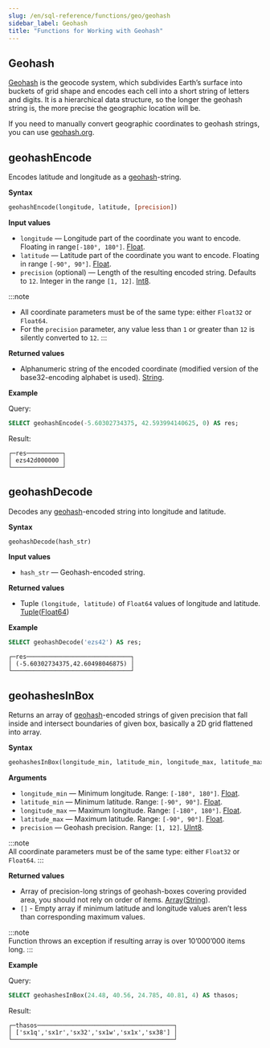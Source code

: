 ```yaml
---
slug: /en/sql-reference/functions/geo/geohash
sidebar_label: Geohash
title: "Functions for Working with Geohash"
---
```


## Geohash

[Geohash](https://en.wikipedia.org/wiki/Geohash) is the geocode system, which subdivides Earth’s surface into buckets of grid shape and encodes each cell into a short string of letters and digits. It is a hierarchical data structure, so the longer the geohash string is, the more precise the geographic location will be.

If you need to manually convert geographic coordinates to geohash strings, you can use [geohash.org](http://geohash.org/).

## geohashEncode

Encodes latitude and longitude as a [geohash](#geohash)-string.

**Syntax**

``` sql
geohashEncode(longitude, latitude, [precision])
```

**Input values**

- `longitude` — Longitude part of the coordinate you want to encode. Floating in range`[-180°, 180°]`. [Float](../../data_types/float.md). 
- `latitude` — Latitude part of the coordinate you want to encode. Floating in range `[-90°, 90°]`. [Float](../../data_types/float.md).
- `precision` (optional) — Length of the resulting encoded string. Defaults to `12`. Integer in the range `[1, 12]`. [Int8](../../data-types/int-uint.md).

:::note
- All coordinate parameters must be of the same type: either `Float32` or `Float64`.
- For the `precision` parameter, any value less than `1` or greater than `12` is silently converted to `12`.
:::

**Returned values**

- Alphanumeric string of the encoded coordinate (modified version of the base32-encoding alphabet is used). [String](../../data-types/string.md).

**Example**

Query:

``` sql
SELECT geohashEncode(-5.60302734375, 42.593994140625, 0) AS res;
```

Result:

``` text
┌─res──────────┐
│ ezs42d000000 │
└──────────────┘
```

## geohashDecode

Decodes any [geohash](#geohash)-encoded string into longitude and latitude.

**Syntax**

```sql
geohashDecode(hash_str)
```

**Input values**

- `hash_str` — Geohash-encoded string.

**Returned values**

- Tuple `(longitude, latitude)` of `Float64` values of longitude and latitude. [Tuple](../../data-types/tuple.md)([Float64](../../data-types/float.md))

**Example**

``` sql
SELECT geohashDecode('ezs42') AS res;
```

``` text
┌─res─────────────────────────────┐
│ (-5.60302734375,42.60498046875) │
└─────────────────────────────────┘
```

## geohashesInBox

Returns an array of [geohash](#geohash)-encoded strings of given precision that fall inside and intersect boundaries of given box, basically a 2D grid flattened into array.

**Syntax**

``` sql
geohashesInBox(longitude_min, latitude_min, longitude_max, latitude_max, precision)
```

**Arguments**

- `longitude_min` — Minimum longitude. Range: `[-180°, 180°]`. [Float](../../data-types/float.md).
- `latitude_min` — Minimum latitude. Range: `[-90°, 90°]`. [Float](../../data-types/float.md).
- `longitude_max` — Maximum longitude. Range: `[-180°, 180°]`. [Float](../../data-types/float.md).
- `latitude_max` — Maximum latitude. Range: `[-90°, 90°]`. [Float](../../data-types/float.md).
- `precision` — Geohash precision. Range: `[1, 12]`. [UInt8](../../data-types/int-uint.md).

:::note    
All coordinate parameters must be of the same type: either `Float32` or `Float64`.
:::

**Returned values**

- Array of precision-long strings of geohash-boxes covering provided area, you should not rely on order of items. [Array](../../data-types/array.md)([String](../../data-types/string.md)).
- `[]` - Empty array if minimum latitude and longitude values aren’t less than corresponding maximum values.

:::note    
Function throws an exception if resulting array is over 10’000’000 items long.
:::

**Example**

Query:

``` sql
SELECT geohashesInBox(24.48, 40.56, 24.785, 40.81, 4) AS thasos;
```

Result:

``` text
┌─thasos──────────────────────────────────────┐
│ ['sx1q','sx1r','sx32','sx1w','sx1x','sx38'] │
└─────────────────────────────────────────────┘
```
